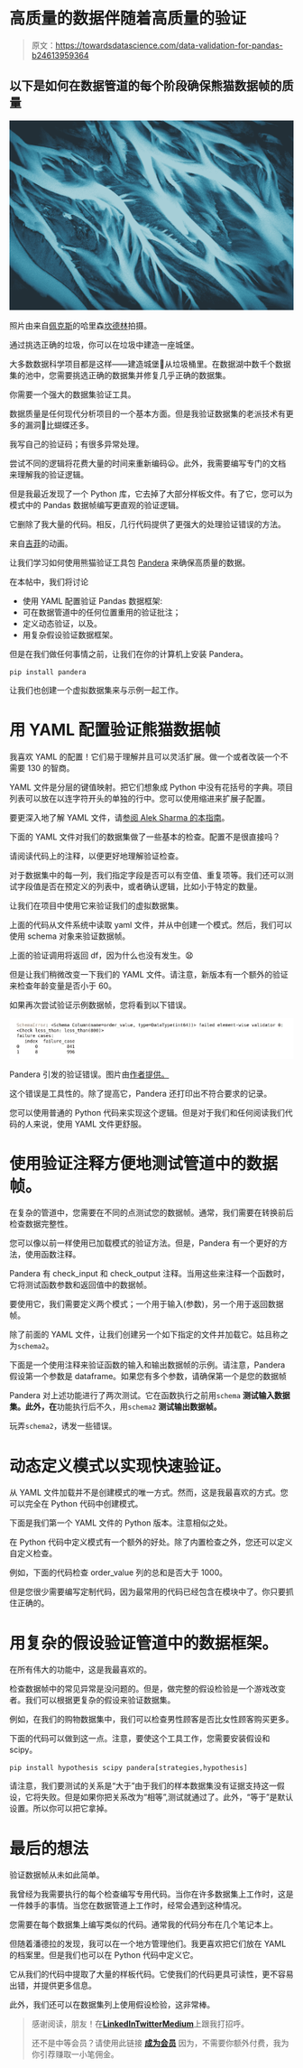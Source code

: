 # 高质量的数据伴随着高质量的验证

> 原文：<https://towardsdatascience.com/data-validation-for-pandas-b24613959364>

## 以下是如何在数据管道的每个阶段确保熊猫数据帧的质量

![](img/5e6f362562936e3c8d2964a23ed5e04b.png)

照片由来自[佩克斯](https://www.pexels.com/photo/close-up-photo-of-blue-background-2441454/)的哈里森[坎德林](https://www.pexels.com/photo/close-up-photo-of-blue-background-2441454/)拍摄。

通过挑选正确的垃圾，你可以在垃圾中建造一座城堡。

大多数数据科学项目都是这样——建造城堡🏰从垃圾桶里。在数据湖中数千个数据集的池中，您需要挑选正确的数据集并修复几乎正确的数据集。

你需要一个强大的数据集验证工具。

数据质量是任何现代分析项目的一个基本方面。但是我验证数据集的老派技术有更多的漏洞🐛比蝴蝶还多。

我写自己的验证码；有很多异常处理。

尝试不同的逻辑将花费大量的时间来重新编码😦。此外，我需要编写专门的文档来理解我的验证逻辑。

</stop-firefighting-data-quality-issues-4c064bcbbb53>  

但是我最近发现了一个 Python 库，它去掉了大部分样板文件。有了它，您可以为模式中的 Pandas 数据帧编写更直观的验证逻辑。

它删除了我大量的代码。相反，几行代码提供了更强大的处理验证错误的方法。

来自[吉菲](https://giphy.com/gifs/littlemix-little-mix-black-magic-MUnlAiiNn7HZutahjH)的动画。

让我们学习如何使用熊猫验证工具包 [Pandera](https://pandera.readthedocs.io/en/stable/) 来确保高质量的数据。

在本帖中，我们将讨论

*   使用 YAML 配置验证 Pandas 数据框架:
*   可在数据管道中的任何位置重用的验证批注；
*   定义动态验证，以及。
*   用复杂假设验证数据框架。

但是在我们做任何事情之前，让我们在你的计算机上安装 Pandera。

```
pip install pandera
```

让我们也创建一个虚拟数据集来与示例一起工作。

# 用 YAML 配置验证熊猫数据帧

我喜欢 YAML 的配置！它们易于理解并且可以灵活扩展。做一个或者改装一个不需要 130 的智商。

YAML 文件是分层的键值映射。把它们想象成 Python 中没有花括号的字典。项目列表可以放在以连字符开头的单独的行中。您可以使用缩进来扩展子配置。

要更深入地了解 YAML 文件，请[参阅 Alek Sharma 的本指南](https://circleci.com/blog/what-is-yaml-a-beginner-s-guide/)。

下面的 YAML 文件对我们的数据集做了一些基本的检查。配置不是很直接吗？

请阅读代码上的注释，以便更好地理解验证检查。

对于数据集中的每一列，我们指定字段是否可以有空值、重复项等。我们还可以测试字段值是否在预定义的列表中，或者确认逻辑，比如小于特定的数量。

让我们在项目中使用它来验证我们的虚拟数据集。

上面的代码从文件系统中读取 yaml 文件，并从中创建一个模式。然后，我们可以使用 schema 对象来验证数据帧。

上面的验证调用将返回 df，因为什么也没有发生。😧

但是让我们稍微改变一下我们的 YAML 文件。请注意，新版本有一个额外的验证来检查年龄变量是否小于 60。

如果再次尝试验证示例数据帧，您将看到以下错误。

![](img/127d713f1d222bf828fdd8142d9a0e9e.png)

Pandera 引发的验证错误。图片由[作者提供。](https://thuwarakesh.medium.com)

这个错误是工具性的。除了提高它，Pandera 还打印出不符合要求的记录。

您可以使用普通的 Python 代码来实现这个逻辑。但是对于我们和任何阅读我们代码的人来说，使用 YAML 文件更舒服。

# 使用验证注释方便地测试管道中的数据帧。

在复杂的管道中，您需要在不同的点测试您的数据帧。通常，我们需要在转换前后检查数据完整性。

</the-prefect-way-to-automate-orchestrate-data-pipelines-d4465638bac2>  

您可以像以前一样使用已加载模式的验证方法。但是，Pandera 有一个更好的方法，使用函数注释。

Pandera 有 check_input 和 check_output 注释。当用这些来注释一个函数时，它将测试函数参数和返回值中的数据帧。

要使用它，我们需要定义两个模式；一个用于输入(参数)，另一个用于返回数据帧。

除了前面的 YAML 文件，让我们创建另一个如下指定的文件并加载它。姑且称之为`schema2`。

下面是一个使用注释来验证函数的输入和输出数据帧的示例。请注意，Pandera 假设第一个参数是 dataframe。如果您有多个参数，请确保第一个是您的数据帧

Pandera 对上述功能进行了两次测试。它在函数执行之前用`schema` **测试输入数据集。此外，在**功能执行后不久，用`schema2` **测试输出数据帧。**

玩弄`schema2`，诱发一些错误。

# 动态定义模式以实现快速验证。

从 YAML 文件加载并不是创建模式的唯一方式。然而，这是我最喜欢的方式。您可以完全在 Python 代码中创建模式。

下面是我们第一个 YAML 文件的 Python 版本。注意相似之处。

在 Python 代码中定义模式有一个额外的好处。除了内置检查之外，您还可以定义自定义检查。

例如，下面的代码检查 order_value 列的总和是否大于 1000。

但是您很少需要编写定制代码，因为最常用的代码已经包含在模块中了。你只要抓住正确的。

# 用复杂的假设验证管道中的数据框架。

在所有伟大的功能中，这是我最喜欢的。

检查数据帧中的常见异常是没问题的。但是，做完整的假设检验是一个游戏改变者。我们可以根据更复杂的假设来验证数据集。

例如，在我们的购物数据集中，我们可以检查男性顾客是否比女性顾客购买更多。

下面的代码可以做到这一点。注意，要使这个工具工作，您需要安装假设和 scipy。

```
pip install hypothesis scipy pandera[strategies,hypothesis]
```

请注意，我们要测试的关系是“大于”由于我们的样本数据集没有证据支持这一假设，它将失败。但是如果你把关系改为“相等”,测试就通过了。此外，“等于”是默认设置。所以你可以把它拿掉。

# 最后的想法

验证数据帧从未如此简单。

我曾经为我需要执行的每个检查编写专用代码。当你在许多数据集上工作时，这是一件棘手的事情。当您在数据管道上工作时，经常会遇到这种情况。

</how-to-speed-up-python-data-pipelines-up-to-91x-80d7accfe7ec>  

您需要在每个数据集上编写类似的代码。通常我的代码分布在几个笔记本上。

但随着潘德拉的发现，我可以在一个地方管理他们。我更喜欢把它们放在 YAML 的档案里。但是我们也可以在 Python 代码中定义它。

它从我们的代码中提取了大量的样板代码。它使我们的代码更具可读性，更不容易出错，并提供更多信息。

此外，我们还可以在数据集列上使用假设检验，这非常棒。

> 感谢阅读，朋友！在[**LinkedIn**](https://www.linkedin.com/in/thuwarakesh/)[**Twitter**](https://twitter.com/Thuwarakesh)[**Medium**](https://thuwarakesh.medium.com/)上跟我打招呼。
> 
> 还不是中等会员？请使用此链接 [**成为会员**](https://thuwarakesh.medium.com/membership) 因为，不需要你额外付费，我为你引荐赚取一小笔佣金。